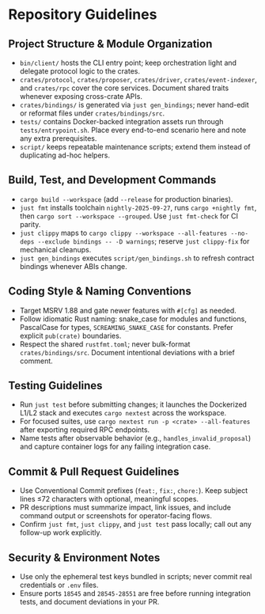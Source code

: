 # Repository Guidelines

## Project Structure & Module Organization
- `bin/client/` hosts the CLI entry point; keep orchestration light and delegate protocol logic to the crates.
- `crates/protocol`, `crates/proposer`, `crates/driver`, `crates/event-indexer`, and `crates/rpc` cover the core services. Document shared traits whenever exposing cross-crate APIs.
- `crates/bindings/` is generated via `just gen_bindings`; never hand-edit or reformat files under `crates/bindings/src`.
- `tests/` contains Docker-backed integration assets run through `tests/entrypoint.sh`. Place every end-to-end scenario here and note any extra prerequisites.
- `script/` keeps repeatable maintenance scripts; extend them instead of duplicating ad-hoc helpers.

## Build, Test, and Development Commands
- `cargo build --workspace` (add `--release` for production binaries).
- `just fmt` installs toolchain `nightly-2025-09-27`, runs `cargo +nightly fmt`, then `cargo sort --workspace --grouped`. Use `just fmt-check` for CI parity.
- `just clippy` maps to `cargo clippy --workspace --all-features --no-deps --exclude bindings -- -D warnings`; reserve `just clippy-fix` for mechanical cleanups.
- `just gen_bindings` executes `script/gen_bindings.sh` to refresh contract bindings whenever ABIs change.

## Coding Style & Naming Conventions
- Target MSRV 1.88 and gate newer features with `#[cfg]` as needed.
- Follow idiomatic Rust naming: snake_case for modules and functions, PascalCase for types, `SCREAMING_SNAKE_CASE` for constants. Prefer explicit `pub(crate)` boundaries.
- Respect the shared `rustfmt.toml`; never bulk-format `crates/bindings/src`. Document intentional deviations with a brief comment.

## Testing Guidelines
- Run `just test` before submitting changes; it launches the Dockerized L1/L2 stack and executes `cargo nextest` across the workspace.
- For focused suites, use `cargo nextest run -p <crate> --all-features` after exporting required RPC endpoints.
- Name tests after observable behavior (e.g., `handles_invalid_proposal`) and capture container logs for any failing integration case.

## Commit & Pull Request Guidelines
- Use Conventional Commit prefixes (`feat:`, `fix:`, `chore:`). Keep subject lines ≤72 characters with optional, meaningful scopes.
- PR descriptions must summarize impact, link issues, and include command output or screenshots for operator-facing flows.
- Confirm `just fmt`, `just clippy`, and `just test` pass locally; call out any follow-up work explicitly.

## Security & Environment Notes
- Use only the ephemeral test keys bundled in scripts; never commit real credentials or `.env` files.
- Ensure ports `18545` and `28545-28551` are free before running integration tests, and document deviations in your PR.
